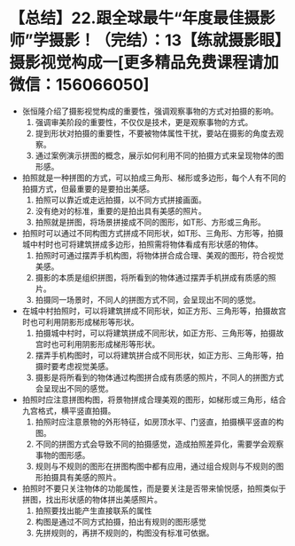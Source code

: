 # 【总结】22.跟全球最牛“年度最佳摄影师”学摄影！（完结）：13【练就摄影眼】摄影视觉构成一[更多精品免费课程请加微信：156066050]

-   张恒隆介绍了摄影视觉构成的重要性，强调观察事物的方式对拍摄的影响。
    1.  强调审美阶段的重要性，不仅仅是技术，更是观察事物的方式。
    2.  提到形状对拍摄的重要性，不要被物体属性干扰，要站在摄影的角度去观察。
    3.  通过案例演示拼图的概念，展示如何利用不同的拍摄方式来呈现物体的图形感。
-   拍照就是一种拼图的方式，可以拍成三角形、梯形或多边形，每个人有不同的拍摄方式，但最重要的是要拍出美感。
    1.  拍照可以靠近或走远拍摄，以不同方式拼接画面。
    2.  没有绝对的标准，重要的是拍出具有美感的照片。
    3.  拍照就是拼图，将场景拼接成不同的图形，如T形、方形或三角形。
-   拍照时可以通过不同构图方式拼成不同形状，如T形、三角形、方形等，拍摄城中村时也可将建筑拼成多边形，拍照需将物体看成有形状感的物体。
    1.  拍照时可通过摆弄手机构图，将物体拼合成合理、美观的图形，符合视觉美感。
    2.  摄影的本质是组织拼图，将所看到的物体通过摆弄手机拼成有质感的照片。
    3.  拍摄同一场景时，不同人的拼图方式不同，会呈现出不同的感觉。
-   在城中村拍照时，可以将建筑拼成不同形状，如正方形、三角形等，拍摄故宫时也可利用阴影形成梯形等形状。
    1.  拍摄城中村时，可以将建筑拼成不同形状，如正方形、三角形等，拍摄故宫时也可利用阴影形成梯形等形状。
    2.  摆弄手机构图时，可以将建筑拼合成不同形状，如正方形、三角形等，拍摄时要考虑视觉美感。
    3.  摄影是将所看到的物体通过构图拼合成有质感的照片，不同人的拼图方式会呈现出不同的感觉。
-   拍照时应注意拼图构图，将景物拼成合理美观的图形，如梯形或三角形，结合九宫格式，横平竖直拍摄。
    1.  拍照时应注意景物的外形特征，如房顶水平、门竖直，拍摄横平竖直的构图。
    2.  不同的拼图方式会导致不同的拍摄感觉，造成拍照差异化，需要学会观察事物的图形感。
    3.  规则与不规则的图形在拼图构图中都有应用，通过组合规则与不规则的图形拍摄具有美感的照片。
-   拍照时不要只关注物体的功能属性，而是要关注是否带来愉悦感，拍照类似于拼图，找出形状感的物体拼出美感照片。
    1.  拍照要找出能产生直接联系的属性
    2.  构图是通过不同方式拍摄，拍出有规则的图形感觉
    3.  先拼规则的，再拼不规则的，构图没有标准可依据。